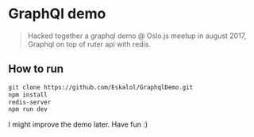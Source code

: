 # GraphQl demo
> Hacked together a graphql demo @ Oslo.js meetup in august 2017, Graphql on top of ruter api with redis.

## How to run
```bash
git clone https://github.com/Eskalol/GraphqlDemo.git
npm install
redis-server
npm run dev
```

I might improve the demo later. Have fun :)

